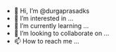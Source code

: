 - 👋 Hi, I’m @durgaprasadks
- 👀 I’m interested in ...
- 🌱 I’m currently learning ...
- 💞️ I’m looking to collaborate on ...
- 📫 How to reach me ...

<!---
durgaprasadks/durgaprasadks is a ✨ special ✨ repository because its `README.md` (this file) appears on your GitHub profile.
You can click the Preview link to take a look at your changes.
--->

